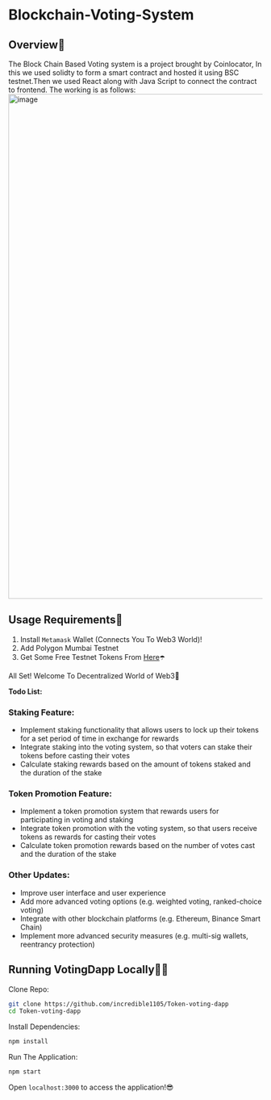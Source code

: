 # Blockchain-Voting-System

## Overview💜

The Block Chain Based Voting system is a project brought by Coinlocator, In this we used solidty to form a smart contract
and hosted it using BSC testnet.Then we used React along with Java Script to connect the contract to frontend.
The working is as follows:
<img width="1000" alt="image" src="https://github.com/SamarthGhante/Blockchain-Voting-System/assets/144468120/c7f191e1-5103-4afc-8425-3b4a6d7d1508">

## Usage Requirements🤖

1. Install `Metamask` Wallet (Connects You To Web3 World)!
2. Add Polygon Mumbai Testnet </strong>
3. Get Some Free Testnet Tokens From <a href="https://mumbaifaucet.com/">Here</a></strong>☂️
<p>All Set! Welcome To Decentralized World of Web3🤩</p>

**Todo List:**

### Staking Feature:

- Implement staking functionality that allows users to lock up their tokens for a set period of time in exchange for rewards
- Integrate staking into the voting system, so that voters can stake their tokens before casting their votes
- Calculate staking rewards based on the amount of tokens staked and the duration of the stake

### Token Promotion Feature:

- Implement a token promotion system that rewards users for participating in voting and staking
- Integrate token promotion with the voting system, so that users receive tokens as rewards for casting their votes
- Calculate token promotion rewards based on the number of votes cast and the duration of the stake

### Other Updates:

- Improve user interface and user experience
- Add more advanced voting options (e.g. weighted voting, ranked-choice voting)
- Integrate with other blockchain platforms (e.g. Ethereum, Binance Smart Chain)
- Implement more advanced security measures (e.g. multi-sig wallets, reentrancy protection)

## Running VotingDapp Locally👨‍💻

Clone Repo:

```sh
git clone https://github.com/incredible1105/Token-voting-dapp
cd Token-voting-dapp
```

Install Dependencies:

```sh
npm install
```

Run The Application:

```sh
npm start
```

Open `localhost:3000` to access the application!😎
